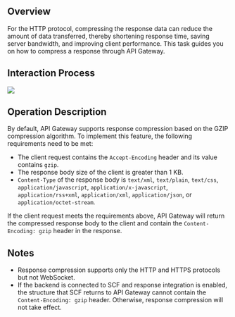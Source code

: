## Overview

For the HTTP protocol, compressing the response data can reduce the amount of data transferred, thereby shortening response time, saving server bandwidth, and improving client performance.
This task guides you on how to compress a response through API Gateway.

## Interaction Process

![](https://main.qcloudimg.com/raw/defaa80f6f5b9a6721d06e9dadb8c73c.png)

## Operation Description

By default, API Gateway supports response compression based on the GZIP compression algorithm. To implement this feature, the following requirements need to be met:

- The client request contains the `Accept-Encoding` header and its value contains `gzip`.
- The response body size of the client is greater than 1 KB.
- `Content-Type` of the response body is `text/xml`, `text/plain`, `text/css`, `application/javascript`, `application/x-javascript`, `application/rss+xml`, `application/xml`, `application/json`, or `application/octet-stream`.

If the client request meets the requirements above, API Gateway will return the compressed response body to the client and contain the `Content-Encoding: gzip` header in the response.

## Notes

- Response compression supports only the HTTP and HTTPS protocols but not WebSocket.
- If the backend is connected to SCF and response integration is enabled, the structure that SCF returns to API Gateway cannot contain the `Content-Encoding: gzip` header. Otherwise, response compression will not take effect.
